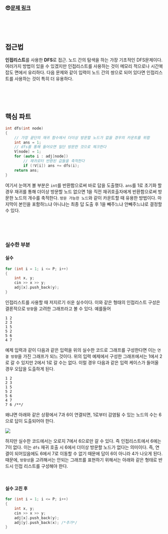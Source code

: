 

### &#128526;[문제 링크](https://www.acmicpc.net/problem/2606)

<br>

<br>

<br>

## 접근법

**인접리스트**를 사용한 **DFS**로 접근. 노드 간의 탐색을 하는 가장 기초적인 DFS문제이다. 여러가지 방법이 있을 수 있겠지만 인접리스트를 사용하는 것이 메모리 적으로나 시간복잡도 면에서 유리하다. 다음 문제와 같이 입력이 노드 간의 쌍으로 되어 있다면 인접리스트를 사용하는 것이 특히 더 유용하다.

<br>

<br>

<br>

## 핵심 파트

```C++
int dfs(int node)
{
    // 가장 끝단의 재귀 함수에서 더이상 방문할 노드가 없을 경우의 카운트를 위함
	int ans = 1;
    // dfs를 통해 들어오면 일단 방문한 것으로 체크한다
	V[node] = 1;
	for (auto i : adj[node])
        // 재귀로터 반환된 값들을 축적한다
		if (!V[i]) ans += dfs(i);		
	return ans;
}
```

여기서 눈여겨 볼 부분은 `int`를 반환함으로써 바로 답을 도출했다. `ans`를 1로 초기화 할 경우 재귀를 통해 더이상 방문할 노드 없으면 1을 직전 재귀호출자에게 반환함으로써 방문한 노드의 개수를 축적한다. `방문 가능한 노드`와 같이 카운트할 때 유용한 방법이다. 마지막이 본인을 포함하느냐 아니냐는 최종 답 도출 후 1을 빼주느냐 안빼주느냐로 결정할 수 있다.

<br>

<br>

<br>

### 실수한 부분

#### 실수

```c++
for (int i = 1; i <= P; i++)
{
    int x, y;
    cin >> x >> y;
    adj[x].push_back(y);
}
```

인접리스트를 사용할 때 저지르기 쉬운 실수이다. 이와 같은 형태의 인접리스트 구성은 결론적으로 `방향`을 고려한 그래프라고 볼 수 있다. 예를들어

```
1 2
2 3
1 5
5 2
5 6
4 7
```

예제 입력과 같이 다음과 같은 입력을 위의 실수한 코드로 그래프를 구성한다면 이는 `연결 방향`을 가진 그래프가 되느 것이다. 위의 입력 예제에서 구성한 그래프에서는 1에서 2로 갈 수 있지만 2에서 1로 갈 수는 없다. 이럴 경우 다음과 같은 입력 케이스가 들어올 경우 오답을 도출하게 된다.

```
1 2
2 3
1 5
5 2
5 6
4 7
7 6 /**/
```

왜냐면 아래와 같은 상황에서 7과 6이 연결되면, 1로부터 감염될 수 있는 노드의 수는 6으로 답이 도출되어야 한다.  

![](https://www.acmicpc.net/upload/images/zmMEZZ8ioN6rhCdHmcIT4a7.png)

하지만 실수한 코드에서는 오로지 7에서 6으로만 갈 수 있다. 즉 인접리스트에서 6에는 7이 없다. 이는 `dfs` 재귀 호출 시 6에서 더이상 방문할 노드가 없다는 의미이다. 즉, 연결이 되어있음에도 6에서 7로 이동할 수 없기 때문에 답이 6이 아니라 4가 나오게 된다. 때문에, `방향성`을 고려해서는 안되는 그래프를 표현하기 위해서는 아래와 같은 형태로 반드시 인접 리스트를 구성해야 한다.

<br>

#### 실수 고친 후

```c++
for (int i = 1; i <= P; i++)
{
    int x, y;
    cin >> x >> y;
    adj[x].push_back(y);
    adj[y].push_back(x); /*추가*/
}
```



<br>

<br>

<br>


